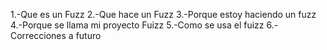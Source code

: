 1.-Que es un Fuzz
2.-Que hace un Fuzz
3.-Porque estoy haciendo un fuzz
4.-Porque se llama mi proyecto Fuizz
5.-Como se usa el fuizz
6.-Correcciones a futuro